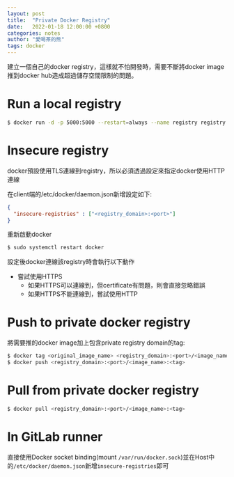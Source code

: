 ```yaml
---
layout: post
title:  "Private Docker Registry"
date:   2022-01-18 12:00:00 +0800
categories: notes
author: "愛喝茶的熊"
tags: docker
---
```

建立一個自己的docker registry，這樣就不怕開發時，需要不斷將docker image推到docker hub造成超過儲存空間限制的問題。

# Run a local registry
```bash
$ docker run -d -p 5000:5000 --restart=always --name registry registry:2
```

# Insecure registry
docker預設使用TLS連線到registry，所以必須透過設定來指定docker使用HTTP連線

在client端的/etc/docker/daemon.json新增設定如下:
```json
{
  "insecure-registries" : ["<registry_domain>:<port>"]
}
```

重新啟動docker

```bash
$ sudo systemctl restart docker
```

設定後docker連線該registry時會執行以下動作

- 嘗試使用HTTPS
  - 如果HTTPS可以連線到，但certificate有問題，則會直接忽略錯誤
  - 如果HTTPS不能連線到，嘗試使用HTTP

# Push to private docker registry
將需要推的docker image加上包含private registry domain的tag:
```bash
$ docker tag <original_image_name> <registry_domain>:<port>/<image_name>:<tag>
$ docker push <registry_domain>:<port>/<image_name>:<tag>
```

# Pull from private docker registry
```bash
$ docker pull <registry_domain>:<port>/<image_name>:<tag>
```

# In GitLab runner
直接使用Docker socket binding(mount `/var/run/docker.sock`)並在Host中的`/etc/docker/daemon.json`新增`insecure-registries`即可
